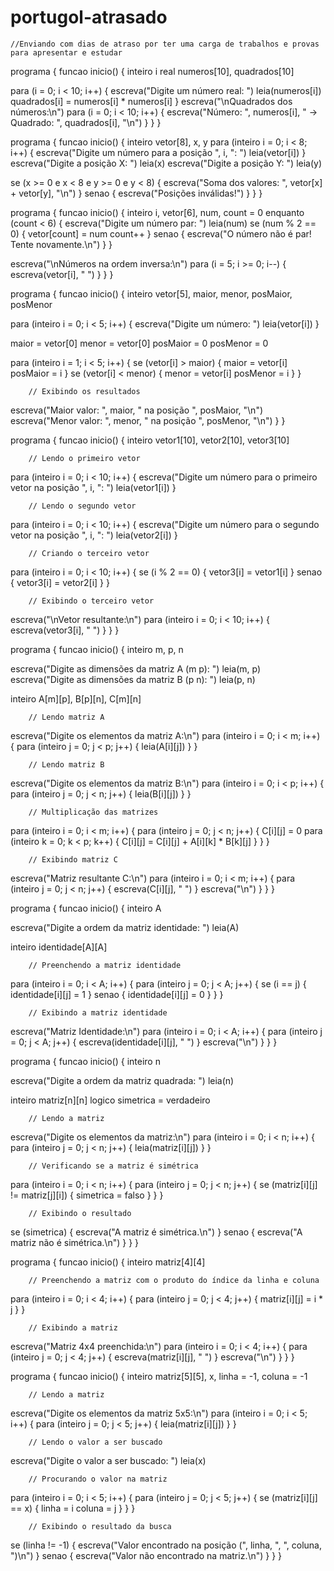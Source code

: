 # portugol-atrasado
    //Enviando com dias de atraso por ter uma carga de trabalhos e provas para apresentar e estudar
programa
{
    funcao inicio()
    {
        inteiro i
        real numeros[10], quadrados[10]
        
  para (i = 0; i < 10; i++)
        {
            escreva("Digite um número real: ")
            leia(numeros[i])
            quadrados[i] = numeros[i] * numeros[i]
        }
        escreva("\nQuadrados dos números:\n")
        para (i = 0; i < 10; i++)
        {
            escreva("Número: ", numeros[i], " -> Quadrado: ", quadrados[i], "\n")
        }
    }
}

programa
{
    funcao inicio()
    {
        inteiro vetor[8], x, y
        para (inteiro i = 0; i < 8; i++)
        {
            escreva("Digite um número para a posição ", i, ": ")
            leia(vetor[i])
        }
        escreva("Digite a posição X: ")
        leia(x)
        escreva("Digite a posição Y: ")
        leia(y)
        
   se (x >= 0 e x < 8 e y >= 0 e y < 8)
        {
            escreva("Soma dos valores: ", vetor[x] + vetor[y], "\n")
        }
        senao
        {
            escreva("Posições inválidas!")
        }
    }
}

programa
{
    funcao inicio()
    {
        inteiro i, vetor[6], num, count = 0
        enquanto (count < 6)
        {
            escreva("Digite um número par: ")
            leia(num)
            se (num % 2 == 0)
            {
                vetor[count] = num
                count++
            }
            senao
            {
                escreva("O número não é par! Tente novamente.\n")
            }
        }
   
  escreva("\nNúmeros na ordem inversa:\n")
        para (i = 5; i >= 0; i--)
        {
            escreva(vetor[i], " ")
        }
    }
}

programa
{
    funcao inicio()
    {
        inteiro vetor[5], maior, menor, posMaior, posMenor
        
  para (inteiro i = 0; i < 5; i++)
        {
            escreva("Digite um número: ")
            leia(vetor[i])
        }

   maior = vetor[0]
        menor = vetor[0]
        posMaior = 0
        posMenor = 0

  para (inteiro i = 1; i < 5; i++)
        {
            se (vetor[i] > maior)
            {
                maior = vetor[i]
                posMaior = i
            }
            se (vetor[i] < menor)
            {
                menor = vetor[i]
                posMenor = i
            }
        }

        // Exibindo os resultados
  escreva("Maior valor: ", maior, " na posição ", posMaior, "\n")
        escreva("Menor valor: ", menor, " na posição ", posMenor, "\n")
    }
}

programa
{
    funcao inicio()
    {
        inteiro vetor1[10], vetor2[10], vetor3[10]

        // Lendo o primeiro vetor
  para (inteiro i = 0; i < 10; i++)
        {
            escreva("Digite um número para o primeiro vetor na posição ", i, ": ")
            leia(vetor1[i])
        }

        // Lendo o segundo vetor
   para (inteiro i = 0; i < 10; i++)
        {
            escreva("Digite um número para o segundo vetor na posição ", i, ": ")
            leia(vetor2[i])
        }

        // Criando o terceiro vetor
   para (inteiro i = 0; i < 10; i++)
        {
            se (i % 2 == 0)
            {
                vetor3[i] = vetor1[i]
            }
            senao
            {
                vetor3[i] = vetor2[i]
            }
        }

        // Exibindo o terceiro vetor
  escreva("\nVetor resultante:\n")
        para (inteiro i = 0; i < 10; i++)
        {
            escreva(vetor3[i], " ")
        }
    }
}

programa
{
    funcao inicio()
    {
        inteiro m, p, n

   escreva("Digite as dimensões da matriz A (m p): ")
        leia(m, p)
        escreva("Digite as dimensões da matriz B (p n): ")
        leia(p, n)

   inteiro A[m][p], B[p][n], C[m][n]

        // Lendo matriz A
  escreva("Digite os elementos da matriz A:\n")
        para (inteiro i = 0; i < m; i++)
        {
            para (inteiro j = 0; j < p; j++)
            {
                leia(A[i][j])
            }
        }

        // Lendo matriz B
   escreva("Digite os elementos da matriz B:\n")
        para (inteiro i = 0; i < p; i++)
        {
            para (inteiro j = 0; j < n; j++)
            {
                leia(B[i][j])
            }
        }

        // Multiplicação das matrizes
  para (inteiro i = 0; i < m; i++)
        {
            para (inteiro j = 0; j < n; j++)
            {
                C[i][j] = 0
                para (inteiro k = 0; k < p; k++)
                {
                    C[i][j] = C[i][j] + A[i][k] * B[k][j]
                }
            }
        }

        // Exibindo matriz C
  escreva("Matriz resultante C:\n")
        para (inteiro i = 0; i < m; i++)
        {
            para (inteiro j = 0; j < n; j++)
            {
                escreva(C[i][j], " ")
            }
            escreva("\n")
        }
    }
}

programa
{
    funcao inicio()
    {
        inteiro A

   escreva("Digite a ordem da matriz identidade: ")
        leia(A)

  inteiro identidade[A][A]

        // Preenchendo a matriz identidade
  para (inteiro i = 0; i < A; i++)
        {
            para (inteiro j = 0; j < A; j++)
            {
                se (i == j)
                {
                    identidade[i][j] = 1
                }
                senao
                {
                    identidade[i][j] = 0
                }
            }
        }

        // Exibindo a matriz identidade
escreva("Matriz Identidade:\n")
        para (inteiro i = 0; i < A; i++)
        {
            para (inteiro j = 0; j < A; j++)
            {
                escreva(identidade[i][j], " ")
            }
            escreva("\n")
        }
    }
}

programa
{
    funcao inicio()
    {
        inteiro n

  escreva("Digite a ordem da matriz quadrada: ")
        leia(n)

   inteiro matriz[n][n]
        logico simetrica = verdadeiro

        // Lendo a matriz
 escreva("Digite os elementos da matriz:\n")
        para (inteiro i = 0; i < n; i++)
        {
            para (inteiro j = 0; j < n; j++)
            {
                leia(matriz[i][j])
            }
        }

        // Verificando se a matriz é simétrica
 para (inteiro i = 0; i < n; i++)
        {
            para (inteiro j = 0; j < n; j++)
            {
                se (matriz[i][j] != matriz[j][i])
                {
                    simetrica = falso
                }
            }
        }

        // Exibindo o resultado
 se (simetrica)
        {
            escreva("A matriz é simétrica.\n")
        }
        senao
        {
            escreva("A matriz não é simétrica.\n")
        }
    }
}

programa
{
    funcao inicio()
    {
        inteiro matriz[4][4]

        // Preenchendo a matriz com o produto do índice da linha e coluna
   para (inteiro i = 0; i < 4; i++)
        {
            para (inteiro j = 0; j < 4; j++)
            {
                matriz[i][j] = i * j
            }
        }

        // Exibindo a matriz
  escreva("Matriz 4x4 preenchida:\n")
        para (inteiro i = 0; i < 4; i++)
        {
            para (inteiro j = 0; j < 4; j++)
            {
                escreva(matriz[i][j], " ")
            }
            escreva("\n")
        }
    }
}

programa
{
    funcao inicio()
    {
        inteiro matriz[5][5], x, linha = -1, coluna = -1

        // Lendo a matriz
  escreva("Digite os elementos da matriz 5x5:\n")
        para (inteiro i = 0; i < 5; i++)
        {
            para (inteiro j = 0; j < 5; j++)
            {
                leia(matriz[i][j])
            }
        }

        // Lendo o valor a ser buscado
 escreva("Digite o valor a ser buscado: ")
        leia(x)

        // Procurando o valor na matriz
   para (inteiro i = 0; i < 5; i++)
        {
            para (inteiro j = 0; j < 5; j++)
            {
                se (matriz[i][j] == x)
                {
                    linha = i
                    coluna = j
                }
            }
        }

        // Exibindo o resultado da busca
 se (linha != -1)
        {
            escreva("Valor encontrado na posição (", linha, ", ", coluna, ")\n")
        }
        senao
        {
            escreva("Valor não encontrado na matriz.\n")
        }
    }
}
